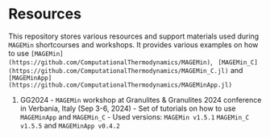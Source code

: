 # Resources

This repository stores various resources and support materials used during ``MAGEMin`` shortcourses and workshops. It provides various examples on how to use ``[MAGEMin](https://github.com/ComputationalThermodynamics/MAGEMin)``, `` [MAGEMin_C](https://github.com/ComputationalThermodynamics/MAGEMin_C.jl)`` and ``[MAGEMinApp](https://github.com/ComputationalThermodynamics/MAGEMinApp.jl)``

1. GG2024 - ``MAGEMin`` workshop at Granulites & Granulites 2024 conference in Verbania, Italy (Sep 3-6, 2024) - Set of tutorials on how to use ``MAGEMinApp`` and ``MAGEMin_C`` - Used versions: ``MAGEMin v1.5.1`` ``MAGEMin_C v1.5.5`` and ``MAGEMinApp v0.4.2``
